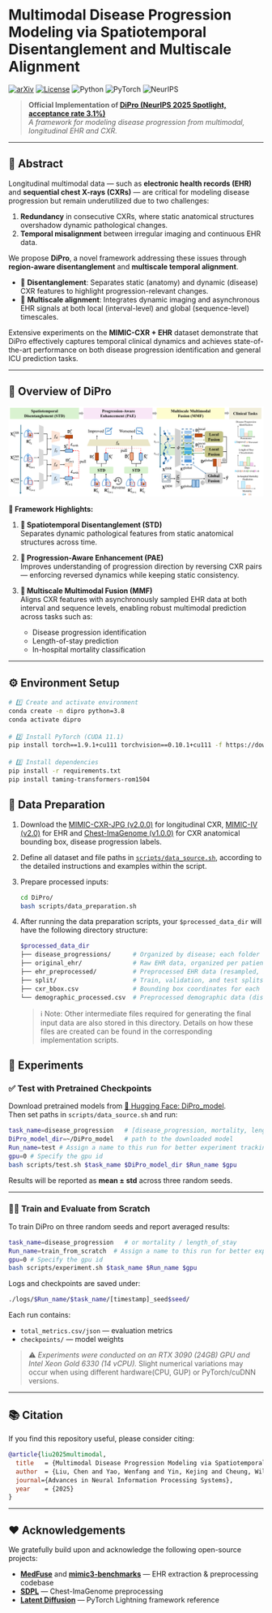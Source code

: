 # Multimodal Disease Progression Modeling via Spatiotemporal Disentanglement and Multiscale Alignment

[![arXiv](https://img.shields.io/badge/arXiv-2510.11112-b31b1b.svg)](https://arxiv.org/abs/2510.11112)
[![License](https://img.shields.io/badge/License-MIT-blue.svg)](LICENSE)
![Python](https://img.shields.io/badge/Python-3.8+-green.svg)
![PyTorch](https://img.shields.io/badge/PyTorch-1.9.1+-ee4c2c.svg)
![NeurIPS](https://img.shields.io/badge/NeurIPS-2025%20Spotlight-FFD700.svg)

> **Official Implementation of [DiPro (NeurIPS 2025 Spotlight, acceptance rate 3.1%)](https://arxiv.org/abs/2510.11112)**  
> _A framework for modeling disease progression from multimodal, longitudinal EHR and CXR._

---

## 📖 Abstract

Longitudinal multimodal data — such as **electronic health records (EHR)** and **sequential chest X-rays (CXRs)** — are critical for modeling disease progression but remain underutilized due to two challenges:  
1. **Redundancy** in consecutive CXRs, where static anatomical structures overshadow dynamic pathological changes.  
2. **Temporal misalignment** between irregular imaging and continuous EHR data.  

We propose **DiPro**, a novel framework addressing these issues through **region-aware disentanglement** and **multiscale temporal alignment**.  

- 🧩 **Disentanglement**: Separates static (anatomy) and dynamic (disease) CXR features to highlight progression-relevant changes.  
- 🧬 **Multiscale alignment**: Integrates dynamic imaging and asynchronous EHR signals at both local (interval-level) and global (sequence-level) timescales.  

Extensive experiments on the **MIMIC-CXR + EHR** dataset demonstrate that DiPro effectively captures temporal clinical dynamics and achieves state-of-the-art performance on both disease progression identification and general ICU prediction tasks.

---

## 🚀 Overview of DiPro

![Overview of DiPro](./figures/dipro.png)

**🌟 Framework Highlights:**
1. **🧩 Spatiotemporal Disentanglement (STD)**  
   Separates dynamic pathological features from static anatomical structures across time.  

2. **🔄 Progression-Aware Enhancement (PAE)**  
   Improves understanding of progression direction by reversing CXR pairs — enforcing reversed dynamics while keeping static consistency.  

3. **🔗 Multiscale Multimodal Fusion (MMF)**  
   Aligns CXR features with asynchronously sampled EHR data at both interval and sequence levels, enabling robust multimodal prediction across tasks such as:
   - Disease progression identification  
   - Length-of-stay prediction  
   - In-hospital mortality classification  

---

## ⚙️ Environment Setup

```bash
# 1️⃣ Create and activate environment
conda create -n dipro python=3.8
conda activate dipro

# 2️⃣ Install PyTorch (CUDA 11.1)
pip install torch==1.9.1+cu111 torchvision==0.10.1+cu111 -f https://download.pytorch.org/whl/torch_stable.html

# 3️⃣ Install dependencies
pip install -r requirements.txt
pip install taming-transformers-rom1504
```
## 🧾 Data Preparation
1. Download the [MIMIC-CXR-JPG (v2.0.0)](https://physionet.org/content/mimic-cxr-jpg/2.0.0/) for longitudinal CXR,  [MIMIC-IV (v2.0)](https://physionet.org/content/mimiciv/2.0/) for EHR and [Chest-ImaGenome (v1.0.0)](https://physionet.org/content/chest-imagenome/1.0.0/) for CXR anatomical bounding box, disease progression labels. 

2. Define all dataset and file paths in [`scripts/data_source.sh`](scripts/data_source.sh), according to the detailed instructions and examples within the script.


3. Prepare processed inputs:
   ```bash
   cd DiPro/
   bash scripts/data_preparation.sh
   ```

4. After running the data preparation scripts, your `$processed_data_dir` will have the following directory structure:

    ```bash
    $processed_data_dir
    ├── disease_progressions/      # Organized by disease; each folder contains CXR pairs representing disease progression extracted from Chest-ImaGenome
    ├── original_ehr/              # Raw EHR data, organized per patient (patient_id) and per hospital stay (stay_id)
    ├── ehr_preprocessed/          # Preprocessed EHR data (resampled, imputed, and normalized)
    ├── split/                     # Train, validation, and test splits for each task, including the extracted labels
    ├── cxr_bbox.csv               # Bounding box coordinates for each CXR anatomical region
    └── demographic_processed.csv  # Preprocessed demographic data (discretized and normalized)
    ```

    > ℹ️ Note: Other intermediate files required for generating the final input data are also stored in this directory. Details on how these files are created can be found in the corresponding implementation scripts.

## 🧪 Experiments

### ✅ Test with Pretrained Checkpoints

Download pretrained models from [🤗 Hugging Face: DiPro_model](https://huggingface.co/Chenhihihi/DiPro_model).  
Then set paths in `scripts/data_source.sh` and run:

```bash
task_name=disease_progression   # [disease_progression, mortality, length_of_stay]
DiPro_model_dir=~/DiPro_model   # path to the downloaded model
Run_name=test # Assign a name to this run for better experiment tracking and logging
gpu=0 # Specify the gpu id
bash scripts/test.sh $task_name $DiPro_model_dir $Run_name $gpu
```

Results will be reported as **mean ± std** across three random seeds.

---

### 🏋️‍♂️ Train and Evaluate from Scratch

To train DiPro on three random seeds and report averaged results:

```bash
task_name=disease_progression   # or mortality / length_of_stay
Run_name=train_from_scratch  # Assign a name to this run for better experiment tracking and logging
gpu=0 # Specify the gpu id
bash scripts/experiment.sh $task_name $Run_name $gpu
```

Logs and checkpoints are saved under:

```bash
./logs/$Run_name/$task_name/[timestamp]_seed$seed/
```

Each run contains:
- `total_metrics.csv/json` — evaluation metrics  
- `checkpoints/` — model weights  

> ⚠️ *Experiments were conducted on an RTX 3090 (24GB) GPU and Intel Xeon Gold 6330 (14 vCPU).* Slight numerical variations may occur when using different hardware(CPU, GUP) or PyTorch/cuDNN versions.

---

## 📚 Citation

If you find this repository useful, please consider citing:

```bibtex
@article{liu2025multimodal,
  title   = {Multimodal Disease Progression Modeling via Spatiotemporal Disentanglement and Multiscale Alignment},
  author  = {Liu, Chen and Yao, Wenfang and Yin, Kejing and Cheung, William K and Qin, Jing},
  journal={Advances in Neural Information Processing Systems},
  year    = {2025}
}
```

---

## ❤️ Acknowledgements

We gratefully build upon and acknowledge the following open-source projects:

- [**MedFuse**](https://github.com/nyuad-cai/MedFuse) and [**mimic3-benchmarks**](https://github.com/YerevaNN/mimic3-benchmarks/) — EHR extraction & preprocessing codebase  
- [**SDPL**](https://github.com/zhuye98/SDPL/tree/master) — Chest-ImaGenome preprocessing  
- [**Latent Diffusion**](https://github.com/CompVis/latent-diffusion) — PyTorch Lightning framework reference  
